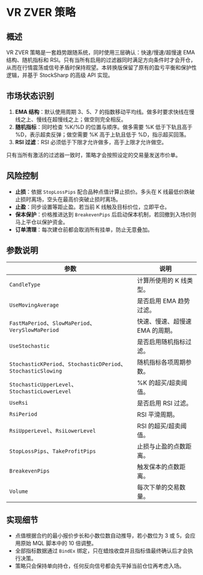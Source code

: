 # VR ZVER 策略

## 概述
VR ZVER 策略是一套趋势跟随系统，同时使用三层确认：快速/慢速/超慢速 EMA 结构、随机指标和 RSI。只有当所有启用的过滤器同时满足方向条件时才会开仓，从而在行情震荡或信号矛盾时保持观望。本转换版保留了原有的盈亏平衡和保护性逻辑，并基于 StockSharp 的高级 API 实现。

## 市场状态识别
1. **EMA 结构**：默认使用周期 3、5、7 的指数移动平均线。做多时要求快线在慢线之上、慢线在超慢线之上；做空则完全相反。
2. **随机指标**：同时检查 %K/%D 的位置与顺序。做多需要 %K 低于下轨且高于 %D，表示超卖反弹；做空需要 %K 高于上轨且低于 %D，指示超买回落。
3. **RSI 过滤**：RSI 必须低于下限才允许做多，高于上限才允许做空。

只有当所有激活的过滤器一致时，策略才会按照设定的交易量发送市价单。

## 风险控制
- **止损**：依据 `StopLossPips` 配合品种点值计算止损价。多头在 K 线最低价跌破止损时离场，空头在最高价突破止损时离场。
- **止盈**：同步设置等距止盈。若当前 K 线触及目标价位，立即平仓。
- **保本保护**：价格推进达到 `BreakevenPips` 后启动保本机制，若回撤到入场价则马上平仓以保护资金。
- **订单清理**：每次建仓前都会取消所有挂单，防止无意叠加。

## 参数说明
| 参数 | 说明 |
|------|------|
| `CandleType` | 计算所使用的 K 线类型。 |
| `UseMovingAverage` | 是否启用 EMA 趋势过滤。 |
| `FastMaPeriod`、`SlowMaPeriod`、`VerySlowMaPeriod` | 快速、慢速、超慢速 EMA 的周期。 |
| `UseStochastic` | 是否启用随机指标过滤。 |
| `StochasticKPeriod`、`StochasticDPeriod`、`StochasticSlowing` | 随机指标各项周期参数。 |
| `StochasticUpperLevel`、`StochasticLowerLevel` | %K 的超买/超卖阈值。 |
| `UseRsi` | 是否启用 RSI 过滤。 |
| `RsiPeriod` | RSI 平滑周期。 |
| `RsiUpperLevel`、`RsiLowerLevel` | RSI 的超买/超卖阈值。 |
| `StopLossPips`、`TakeProfitPips` | 止损与止盈的点数距离。 |
| `BreakevenPips` | 触发保本的点数距离。 |
| `Volume` | 每次下单的交易数量。 |

## 实现细节
- 点值根据合约的最小报价步长和小数位数自动推导，若小数位为 3 或 5，会应用原始 MQL 脚本中的 10 倍调整。
- 全部指标数据通过 `BindEx` 绑定，只在蜡烛收盘并且指标值最终确认后才会执行决策。
- 策略只会保持单向持仓，任何反向信号都会先平掉当前仓位再考虑入场。
